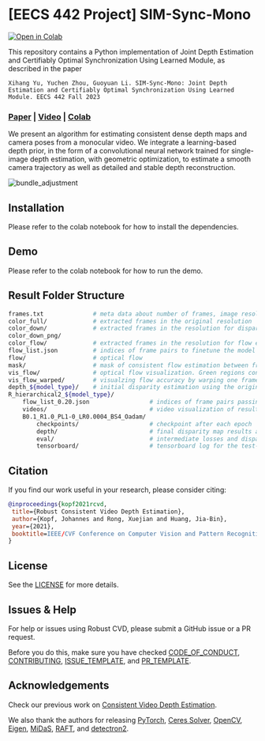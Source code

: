 # \[EECS 442 Project\] SIM-Sync-Mono

[![Open in Colab](https://colab.research.google.com/assets/colab-badge.svg)](https://colab.research.google.com/drive/1sE0VmWCuL6HUad3yXHEZoCvJKzAvINpz?authuser=1#scrollTo=_p7km19VLzx3)

This repository contains a Python implementation of Joint Depth Estimation and Certifiably Optimal Synchronization Using Learned Module, as described in the paper

`Xihang Yu, Yuchen Zhou, Guoyuan Li. SIM-Sync-Mono: Joint Depth Estimation and Certifiably Optimal Synchronization Using Learned Module. EECS 442 Fall 2023`

###  [Paper](https://arxiv.org/pdf/2012.05901.pdf) | [Video](https://www.youtube.com) | [Colab](https://colab.research.google.com/drive/1sE0VmWCuL6HUad3yXHEZoCvJKzAvINpz?authuser=1#scrollTo=_p7km19VLzx3)

We present an algorithm for estimating consistent dense depth maps and camera poses from a monocular video. We integrate a learning-based depth prior, in the form of a convolutional neural network trained for single-image depth estimation, with geometric optimization, to estimate a smooth camera trajectory as well as detailed and stable depth reconstruction.

![bundle_adjustment](https://drive.google.com/uc?export=view&id=10VHFFIzCttl6t5LkRXRZZ0uXv3dI9G1D)


## Installation

Please refer to the colab notebook for how to install the dependencies.

## Demo

Please refer to the colab notebook for how to run the demo.

## Result Folder Structure

```bash
frames.txt              # meta data about number of frames, image resolution and timestamps for each frame
color_full/             # extracted frames in the original resolution
color_down/             # extracted frames in the resolution for disparity estimation 
color_down_png/      
color_flow/             # extracted frames in the resolution for flow estimation
flow_list.json          # indices of frame pairs to finetune the model with
flow/                   # optical flow 
mask/                   # mask of consistent flow estimation between frame pairs.
vis_flow/               # optical flow visualization. Green regions contain inconsistent flow. 
vis_flow_warped/        # visualzing flow accuracy by warping one frame to another using the estimated flow. e.g., frame_000000_000032_warped.png warps frame_000032 to frame_000000.
depth_${model_type}/    # initial disparity estimation using the original monocular depth model before test-time training
R_hierarchical2_${model_type}/ 
    flow_list_0.20.json                 # indices of frame pairs passing overlap ratio test of threshold 0.2. Same content as ../flow_list.json.
    videos/                             # video visualization of results 
    B0.1_R1.0_PL1-0_LR0.0004_BS4_Oadam/
        checkpoints/                    # checkpoint after each epoch
        depth/                          # final disparity map results after finishing test-time training
        eval/                           # intermediate losses and disparity maps after each epoch 
        tensorboard/                    # tensorboard log for the test-time training process

```

## Citation
If you find our work useful in your research, please consider citing:
```BibTeX
@inproceedings{kopf2021rcvd,
 title={Robust Consistent Video Depth Estimation},
 author={Kopf, Johannes and Rong, Xuejian and Huang, Jia-Bin},
 year={2021},
 booktitle=IEEE/CVF Conference on Computer Vision and Pattern Recognition
}
```
## License
See the [LICENSE](LICENSE) for more details.

## Issues & Help
For help or issues using Robust CVD, please submit a GitHub issue or a PR request.

Before you do this, make sure you have checked [CODE_OF_CONDUCT](./CODE_OF_CONDUCT.md), [CONTRIBUTING](./CONTRIBUTING.md), [ISSUE_TEMPLATE](docs/.github/ISSUE_TEMPLATE.md), and [PR_TEMPLATE](docs/.github/PR_TEMPLATE.md).

## Acknowledgements
Check our previous work on [Consistent Video Depth Estimation](https://github.com/facebookresearch/consistent_depth).

We also thank the authors for releasing [PyTorch](https://github.com/erikwijmans/Pointnet2_PyTorch), [Ceres Solver](http://ceres-solver.org/), [OpenCV](http://opencv.org/), [Eigen](https://eigen.tuxfamily.org/), [MiDaS](https://github.com/intel-isl/MiDaS), [RAFT](https://github.com/princeton-vl/RAFT), and [detectron2](https://github.com/facebookresearch/detectron2).

